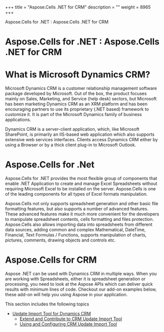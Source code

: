 +++
title = "Aspose.Cells .NET for CRM" 
description = "" 
weight = 8965 
+++

Aspose.Cells for .NET : Aspose.Cells .NET for CRM  

# Aspose.Cells for .NET : Aspose.Cells .NET for CRM


# What is Microsoft Dynamics CRM?

Microsoft Dynamics CRM is a customer relationship management software package developed by Microsoft. Out of the box, the product focuses mainly on Sales, Marketing, and Service (help desk) sectors, but Microsoft has been marketing Dynamics CRM as an XRM platform and has been encouraging partners to use its proprietary (.NET based) framework to customize it. It is part of the Microsoft Dynamics family of business applications.

Dynamics CRM is a server-client application, which, like Microsoft SharePoint, is primarily an IIS-based web application which also supports extensive web services interfaces. Clients access Dynamics CRM either by using a Browser or by a thick client plug-in to Microsoft Outlook.

# Aspose.Cells for .Net

Aspose.Cells for .NET provides the most flexible group of components that enable .NET Application to create and manage Excel Spreadsheets without requiring Microsoft Excel to be installed on the server. Aspose.Cells is one of the leading components for all types of Excel formats manipulation.

Aspose.Cells not only supports spreadsheet generation and other basic file formatting features, but also supports a number of advanced features. These advanced features make it much more convenient for the developers to manipulate spreadsheet contents, cells formatting and files protection. Aspose.Cells also allows importing data into spreadsheets from different data sources, adding common and complex Mathematical, DateTime, Financial, Text Formulas / Functions, supports manipulation of charts, pictures, comments, drawing objects and controls etc.

# Aspose.Cells for CRM

Aspose .NET can be used with Dynamics CRM in multiple ways. When you are working with Spreadsheets, either it is spreadsheet generation or processing, you need to look at the Aspose APIs which can deliver quick results with minimum lines of code. Checkout our add-on examples below, these add-on will help you using Aspose in your application.

This section includes the following topics

*   [Update Import Tool for Dynamics CRM](https://docs2.aspose.com/cells/net/plugins/asposecellsnetforcrm/updateimporttoolfordynamicscrm/)
    *   [Extend and Contribute to CRM Update Import Tool](https://docs2.aspose.com/cells/net/plugins/asposecellsnetforcrm/updateimporttoolfordynamicscrm/extend+and+contribute+to+crm+update+import+tool)
    *   [Using and Configuring CRM Update Import Tool](https://docs2.aspose.com/cells/net/plugins/asposecellsnetforcrm/updateimporttoolfordynamicscrm/using+and+configuring+crm+update+import+tool)

